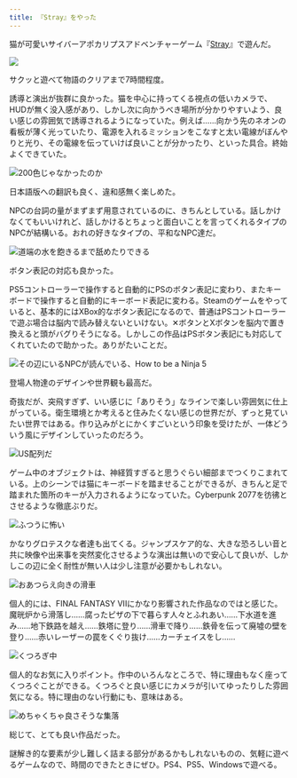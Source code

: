 ```yaml
---
title: 『Stray』をやった
---
```

猫が可愛いサイバーアポカリプスアドベンチャーゲーム『[Stray](https://store.steampowered.com/app/1332010/Stray/?l=japanese)』で遊んだ。

![](https://lh5.googleusercontent.com/oVWyFdBybzqJ5TuLAKf7UzD0k65SaQXnnHrm1hXns4X0joTspzRddk1wYIJmNnX1Kr0e8GQzrN9bFWVpn6oUMe1mIKPRd-1bK-j6gOzutKE62Vyy4wkWpT7Rd-sfl1NXQjoBLVpFcPWw9XKs9lSuKLCVhuWrXzwaC1tIMNjXb1uuU9TiGTG-ze9Ldg)

サクッと遊べて物語のクリアまで7時間程度。

誘導と演出が抜群に良かった。猫を中心に持ってくる視点の低いカメラで、HUDが無く没入感があり、しかし次に向かうべき場所が分かりやすいよう、良い感じの雰囲気で誘導されるようになっていた。例えば……向かう先のネオンの看板が薄く光っていたり、電源を入れるミッションをこなすと太い電線がぼんやりと光り、その電線を伝っていけば良いことが分かったり、といった具合。終始よくできていた。

![](https://lh5.googleusercontent.com/DM52qFzsZdQnxYfZ_NdtyQKAqvesWUgWZqc1VpFCe1iZp3zqyjNbaIrUf26vWodVimP1rRd24DS5NgnN1ZeSad4K-PxA7e9QMOfB6_sxjYT7cxrRoT1DOt5Ch1_12Rodvvcr2FDXILxdtJpULMfHkWoEmNXprMIilKCK1oxMqWxnxg4Lsg9Df0Vfdg "200色じゃなかったのか")

日本語版への翻訳も良く、違和感無く楽しめた。

NPCの台詞の量がまずまず用意されているのに、きちんとしている。話しかけなくてもいいけれど、話しかけるとちょっと面白いことを言ってくれるタイプのNPCが結構いる。おれの好きなタイプの、平和なNPC達だ。

![](https://lh6.googleusercontent.com/ueVwwvQ21N6wYiDJhJEEtCzP86WIdDaB4MW55kmcGjhr1ZQ0LhYCu9-endsWErDaCZy7n8-N7kZKMLlT1S6LpIJbWDP2WNoTOi970J8DlR1FuEXJZ50UoC5J9yv0aywf0MQthqHDn7Xw5t4nky_8xOcoqO6qQFDZEiuCmGzhR2kf7y1n7LFtOuHa-w "道端の水を飽きるまで舐めたりできる")

ボタン表記の対応も良かった。

PS5コントローラーで操作すると自動的にPSのボタン表記に変わり、またキーボードで操作すると自動的にキーボード表記に変わる。Steamのゲームをやっていると、基本的にはXBox的なボタン表記になるので、普通はPSコントローラーで遊ぶ場合は脳内で読み替えないといけない。✕ボタンとXボタンを脳内で置き換えると頭がバグりそうになる。しかしこの作品はPSボタン表記にも対応してくれていたので助かった。ありがたいことだ。

![](https://lh3.googleusercontent.com/JH6HyiyGGrXBiTIkmj1o4n31OE7w0NOrVUVxn5_3HeR_ea-20U_hC4HvtZhcqt_hUM_pDCnRx3zLCbQICE5gEnSv9-f5cANNFMvs4n-jaMvyElQqgZmyJj5TnPQ0LOOk9e4mg9_a5GSr9V3BGWTM04hue3G7yRowuj26rXg_AMgvus0zlGp49I6jBg "その辺にいるNPCが読んでいる、How to be a Ninja 5")

登場人物達のデザインや世界観も最高だ。

奇抜だが、突飛すぎず、いい感じに「ありそう」なラインで楽しい雰囲気に仕上がっている。衛生環境とか考えると住みたくない感じの世界だが、ずっと見ていたい世界ではある。作り込みがとにかくすごいという印象を受けたが、一体どういう風にデザインしていったのだろう。

![](https://lh3.googleusercontent.com/DuRqiFQnlbJAOogHH_n-q49BKTjXaaJVYCExKUf_TjmB4dfYPxJzGqPyOQYZe6Ea8lUEENS_0UmOBeQkjCvMs8dsO3_kQ6vuGzoht-Le0KWlq-6_NkJgplCPnqMiYXewZU2jEz_dQLzjfu8ItK-orA6LQqOgQR6pyztQrZqd7a1Tplpm1sYjrhB1nw "US配列だ")

ゲーム中のオブジェクトは、神経質すぎると思うぐらい細部までつくりこまれている。上のシーンでは猫にキーボードを踏ませることができるが、きちんと足で踏まれた箇所のキーが入力されるようになっていた。Cyberpunk 2077を彷彿とさせるような徹底ぶりだ。

![](https://lh3.googleusercontent.com/CG-MaqCzJUWksTzNQtGO2wxmrg8IMC3Dkg5nX4BOwzOKYBAE8i59e5bHmbUJ24LMkuY_EOd7IlfIXc4Q1ujgje2wESuoCGyqbkHiOEk1CAs0FIKqC4PAZaeW8QkOtkPbVdD_Wkowud1-kpEMAOLz4w4wWXTMKQwzHaAaCwgMTAGusfyIv54MnBy1HQ "ふつうに怖い")

かなりグロテスクな者達も出てくる。ジャンプスケア的な、大きな恐ろしい音と共に映像や出来事を突然変化させるような演出は無いので安心して良いが、しかしこの辺に全く耐性が無い人は少し注意が必要かもしれない。

![](https://lh6.googleusercontent.com/FMDEV6z_v_MARJTsuvOFg2YrZ--QpN3urv7LQqlAelTlbciJLxV7eeXM6AV6oYbgzZi4HE49KOr2HpADBlEfyNwjDusvFNuLNW1ofCIiFmGGtJratqx2MVWaQeIuwIki9S6DGLac2Pkkk81hSuhYKBfwok5wpFVdLTgq_R1s9mDHF4Onb1suem2kEQ "おあつらえ向きの滑車")

個人的には、FINAL FANTASY VIIにかなり影響された作品なのではと感じた。魔晄炉から滑落し……腐ったピザの下で暮らす人々とふれあい……下水道を進み……地下鉄路を越え……鉄塔に登り……滑車で降り……鉄骨を伝って廃墟の壁を登り……赤いレーザーの罠をくぐり抜け……カーチェイスをし……

![](https://lh3.googleusercontent.com/mKeu0c6YJjWekI4r8R8PUI7Qc7G5i1CrokCJSbV41AzS58ep8L3uxCUqmC1gmGDfnr0Y-h5CDQ0EmQ0-JwC-wEyR9aBDV2g7W5A4FSOvcTZhL1nbtzi9wcZc5RFrrpCuAZfgF1c3i4_7I-BmvSKbZHC3FcQCEKaNIES-jKuPbqF_wJklmO-PU1_3cQ "くつろぎ中")

個人的なお気に入りポイント。作中のいろんなところで、特に理由もなく座ってくつろぐことができる。くつろぐと良い感じにカメラが引いてゆったりした雰囲気になる。特に理由のない行動にも、意味はある。

![](https://lh6.googleusercontent.com/ay5ekZJ-OzZsY01WBl61JPIv6NtcKEaBX7Ac0z1jlPD29gqxZffjztLdmEwW23twceOzTX2LEWeK0ieqiws1eQSWYHtkmiiDC2L_fRQJM88LFayFrNE7bT8MHvHuBtoSOUsRXCGPosN88V51NDbIQ2UkQoJ5qslWbMPhIFlebcD7NNtyuCD195du7A "めちゃくちゃ良さそうな集落")

総じて、とても良い作品だった。

謎解き的な要素が少し難しく詰まる部分があるかもしれないものの、気軽に遊べるゲームなので、時間のできたときにぜひ。PS4、PS5、Windowsで遊べる。

